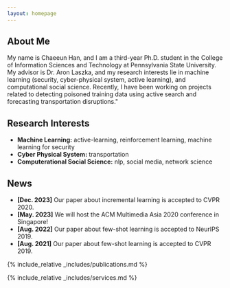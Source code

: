 ```yaml
---
layout: homepage
---
```


## About Me

My name is Chaeeun Han, and I am a third-year Ph.D. student in the College of Information Sciences and Technology at Pennsylvania State University. My advisor is Dr. Aron Laszka, and my research interests lie in machine learning (security, cyber-physical system, active learning), and computational social science. Recently, I have been working on projects related to detecting poisoned training data using active search and forecasting transportation disruptions."

## Research Interests

- **Machine Learning:** active-learning, reinforcement learning, machine learning for security
- **Cyber Physical System:** transportation
- **Computerational Social Science:** nlp, social media, network science

## News

- **[Dec. 2023]** Our paper about incremental learning is accepted to CVPR 2020.
- **[May. 2023]** We will host the ACM Multimedia Asia 2020 conference in Singapore!
- **[Aug. 2022]** Our paper about few-shot learning is accepted to NeurIPS 2019.
- **[Aug. 2021]** Our paper about few-shot learning is accepted to CVPR 2019.

{% include_relative _includes/publications.md %}

{% include_relative _includes/services.md %}
